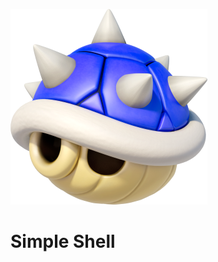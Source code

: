 ![BlueShell](https://github.com/juanesart/simple_shell/blob/master/img/Blue_Shell.png?raw=true)
# Simple Shell
